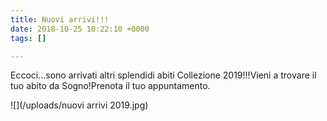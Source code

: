 ```yaml
---
title: Nuovi arrivi!!!
date: 2018-10-25 10:22:10 +0000
tags: []

---
```

Eccoci...sono arrivati altri splendidi abiti Collezione 2019!!!Vieni a trovare il tuo abito da Sogno!Prenota il tuo appuntamento.

![](/uploads/nuovi arrivi 2019.jpg)